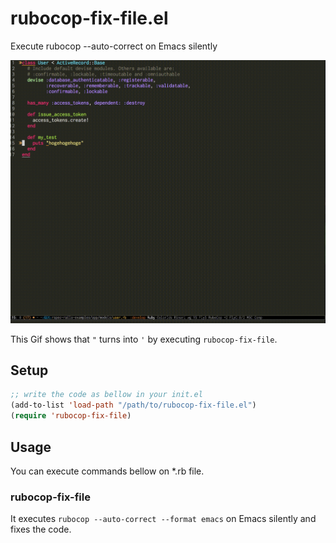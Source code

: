 # rubocop-fix-file.el

Execute rubocop --auto-correct on Emacs silently

![image](./images/image.gif)

This Gif shows that `"` turns into `'` by executing `rubocop-fix-file`.

## Setup

```el
;; write the code as bellow in your init.el
(add-to-list 'load-path "/path/to/rubocop-fix-file.el")
(require 'rubocop-fix-file)
```

## Usage

You can execute commands bellow on *.rb file.

### rubocop-fix-file

It executes `rubocop --auto-correct --format emacs` on Emacs silently and fixes the code.
